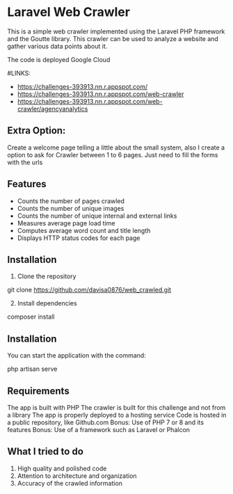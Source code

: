 # Laravel Web Crawler

This is a simple web crawler implemented using the Laravel PHP framework and the Goutte library. This crawler can be used to analyze a website and gather various data points about it.

The code is deployed Google Cloud

#LINKS:
  - https://challenges-393913.nn.r.appspot.com/ 
  - https://challenges-393913.nn.r.appspot.com/web-crawler
  - https://challenges-393913.nn.r.appspot.com/web-crawler/agencyanalytics

## Extra Option: 

Create a welcome page telling a little about the small system, also I create a option to ask for Crawler between 1 to 6 pages.  Just need to fill the forms with the urls


## Features

- Counts the number of pages crawled
- Counts the number of unique images
- Counts the number of unique internal and external links
- Measures average page load time
- Computes average word count and title length
- Displays HTTP status codes for each page

## Installation

1. Clone the repository

git clone https://github.com/davisa0876/web_crawled.git


2. Install dependencies

composer install


## Installation

You can start the application with the command:

php artisan serve


## Requirements

The app is built with PHP
The crawler is built for this challenge and not from a library
The app is properly deployed to a hosting service
Code is hosted in a public repository, like Github.com
Bonus: Use of PHP 7 or 8 and its features
Bonus: Use of a framework such as Laravel or Phalcon

## What I tried to do

1. High quality and polished code
2. Attention to architecture and organization
3. Accuracy of the crawled information
